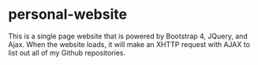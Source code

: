# personal-website
This is a single page website that is powered by Bootstrap 4, JQuery, and Ajax. When the website loads, it will make an XHTTP request with AJAX to list out all of my Github repositories.
